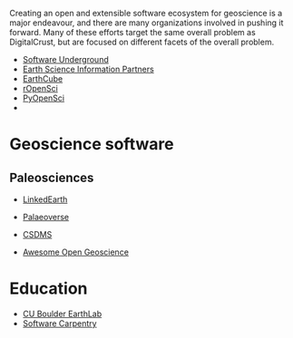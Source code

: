 Creating an open and extensible software ecosystem for geoscience is a major endeavour, and there are many organizations involved in pushing it forward. Many of these efforts target the same overall problem as DigitalCrust, but are focused on different facets of the overall problem.

- [Software Underground](https://softwareunderground.org/)
- [Earth Science Information Partners](https://www.esipfed.org/)
- [EarthCube](https://www.earthcube.org/)
- [rOpenSci](https://ropensci.org/)
- [PyOpenSci](https://www.pyopensci.org/)
- 
# Geoscience software

## Paleosciences

- [LinkedEarth](https://linked.earth/)
- [Palaeoverse](https://palaeoverse.org/)


- [CSDMS](https://csdms.colorado.edu/wiki/Main_Page)
- [Awesome Open Geoscience](https://github.com/softwareunderground/awesome-open-geoscience)

# Education

- [CU Boulder EarthLab](https://www.earthdatascience.org/)
- [Software Carpentry](https://software-carpentry.org/)